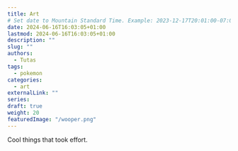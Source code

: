 ```yaml
---
title: Art
# Set date to Mountain Standard Time. Example: 2023-12-17T20:01:00-07:00
date: 2024-06-16T16:03:05+01:00
lastmod: 2024-06-16T16:03:05+01:00
description: ""
slug: ""
authors:
  - Tutas
tags:
  - pokemon
categories:
  - art
externalLink: ""
series:
draft: true
weight: 20
featuredImage: "/wooper.png"
---
```


Cool things that took effort.